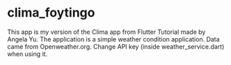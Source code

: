 # clima_foytingo

This app is my version of the Clima app from Flutter Tutorial made by Angela Yu. 
The application is a simple weather condition application.
Data came from Openweather.org. Change API key (inside weather_service.dart) when using it.
